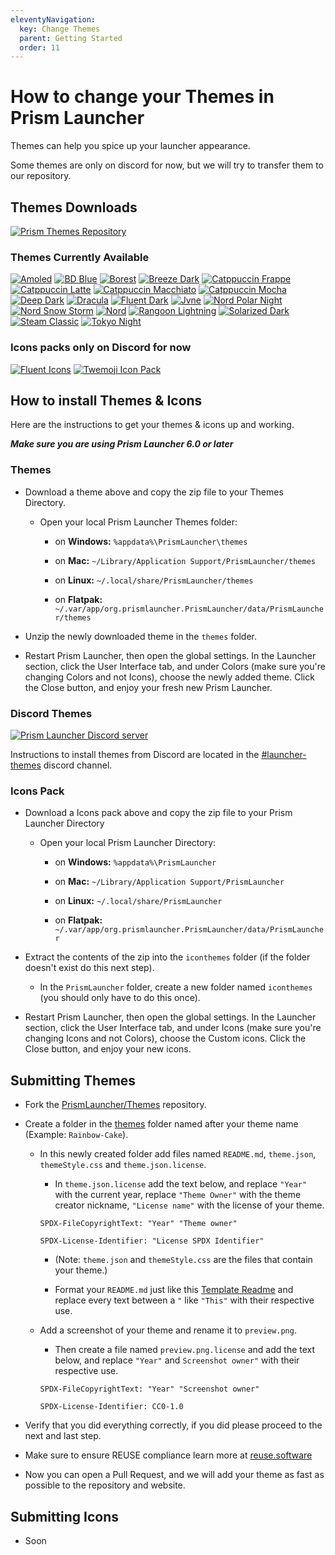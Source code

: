 ```yaml
---
eleventyNavigation:
  key: Change Themes
  parent: Getting Started
  order: 11
---
```


# How to change your Themes in Prism Launcher

Themes can help you spice up your launcher appearance.

Some themes are only on discord for now, but we will try to transfer them to our repository.

## Themes Downloads

[![Prism Themes Repository](https://img.shields.io/badge/Prism--Themes--Repository-FDFDFC?style=for-the-badge&logo=github&logoColor=333333)](https://github.com/PrismLauncher/Themes)

### Themes Currently Available

[![Amoled](https://img.shields.io/badge/Amoled-000000?style=for-the-badge&logo=github&logoColor=white)](https://github.com/PrismLauncher/Themes/releases/latest/download/Amoled.zip)
[![BD Blue](https://img.shields.io/badge/BD--Blue-4989E6?style=for-the-badge&logo=github&logoColor=white)](https://github.com/PrismLauncher/Themes/releases/latest/download/BD-Blue.zip)
[![Borest](https://img.shields.io/badge/Borest-1E1E2E?style=for-the-badge&logo=github&logoColor=white)](https://github.com/PrismLauncher/Themes/releases/latest/download/Borest.zip)
[![Breeze Dark](https://img.shields.io/badge/Breeze--Dark-blue?style=for-the-badge&logo=github&logoColor=white)](https://github.com/PrismLauncher/Themes/releases/latest/download/Breeze-Dark.zip)
[![Catppuccin Frappe](https://img.shields.io/badge/Catppuccin--Frappe-EF9F76?style=for-the-badge&logo=github&logoColor=333333)](https://github.com/PrismLauncher/Themes/releases/latest/download/Catppuccin-Frappe.zip)
[![Catppuccin Latte](https://img.shields.io/badge/Catppuccin--Latte-DC8A78?style=for-the-badge&logo=github&logoColor=white)](https://github.com/PrismLauncher/Themes/releases/latest/download/Catppuccin-Latte.zip)
[![Catppuccin Macchiato](https://img.shields.io/badge/Catppuccin--Macchiato-A6DA95?style=for-the-badge&logo=github&logoColor=333333)](https://github.com/PrismLauncher/Themes/releases/latest/download/Catppuccin-Macchiato.zip)
[![Catppuccin Mocha](https://img.shields.io/badge/Catppuccin--Mocha-DDB6F2?style=for-the-badge&logo=github&logoColor=333333)](https://github.com/PrismLauncher/Themes/releases/latest/download/Catppuccin-Mocha.zip)
[![Deep Dark](https://img.shields.io/badge/Deep--Dark-141414?style=for-the-badge&logo=github&logoColor=white)](https://github.com/PrismLauncher/Themes/releases/latest/download/Deep-Dark.zip)
[![Dracula](https://img.shields.io/badge/Dracula-BD93F9?style=for-the-badge&logo=github&logoColor=white)](https://github.com/PrismLauncher/Themes/releases/latest/download/Dracula.zip)
[![Fluent Dark](https://img.shields.io/badge/Fluent--Dark-60CDFF?style=for-the-badge&logo=github&logoColor=333333)](https://github.com/PrismLauncher/Themes/releases/latest/download/Fluent-Dark.zip)
[![Jvne](https://img.shields.io/badge/Jvne-7455FE?style=for-the-badge&logo=github&logoColor=white)](https://github.com/PrismLauncher/Themes/releases/latest/download/Jvne.zip)
[![Nord Polar Night](https://img.shields.io/badge/Nord--Polar--Night-4C566A?style=for-the-badge&logo=github&logoColor=white)](https://github.com/PrismLauncher/Themes/releases/latest/download/Nord-Polar-Night.zip)
[![Nord Snow Storm](https://img.shields.io/badge/Nord--Snow--Storm-E5E9F0?style=for-the-badge&logo=github&logoColor=333333)](https://github.com/PrismLauncher/Themes/releases/latest/download/Nord-Snow-Storm.zip)
[![Nord](https://img.shields.io/badge/Nord-88C0D0?style=for-the-badge&logo=github&logoColor=white)](https://github.com/PrismLauncher/Themes/releases/latest/download/Nord.zip)
[![Rangoon Lightning](https://img.shields.io/badge/Rangoon--Lightning-FFBF22?style=for-the-badge&logo=github&logoColor=333333)](https://github.com/PrismLauncher/Themes/releases/latest/download/Rangoon-Lightning.zip)
[![Solarized Dark](https://img.shields.io/badge/Solarized--Dark-073642?style=for-the-badge&logo=github&logoColor=white)](https://github.com/PrismLauncher/Themes/releases/latest/download/Solarized-Dark.zip)
[![Steam Classic](https://img.shields.io/badge/Steam--Classic-4C5844?style=for-the-badge&logo=github&logoColor=white)](https://github.com/PrismLauncher/Themes/releases/latest/download/Steam-Classic.zip)
[![Tokyo Night](https://img.shields.io/badge/Tokyo--Night-C0CAF5?style=for-the-badge&logo=github&logoColor=333333)](https://github.com/PrismLauncher/Themes/releases/latest/download/Tokyo-Night.zip)

### Icons packs only on Discord for now

[![Fluent Icons](https://img.shields.io/badge/Fluent--Icons-60CDFF?style=for-the-badge&logo=discord&logoColor=333333)](https://discord.com/channels/1031648380885147709/1033100137121194014)
[![Twemoji Icon Pack](https://img.shields.io/badge/Twemoji--Icons-1d9bf0?style=for-the-badge&logo=discord&logoColor=white)](https://discord.com/channels/1031648380885147709/1033564896807362641)

## How to install Themes & Icons

Here are the instructions to get your themes & icons up and working.

***Make sure you are using Prism Launcher 6.0 or later***

### Themes

- Download a theme above and copy the zip file to your Themes Directory.

  - Open your local Prism Launcher Themes folder:

    - on **Windows:** `%appdata%\PrismLauncher\themes`

    - on **Mac:** `~/Library/Application Support/PrismLauncher/themes`

    - on **Linux:** `~/.local/share/PrismLauncher/themes`

    - on **Flatpak:** `~/.var/app/org.prismlauncher.PrismLauncher/data/PrismLauncher/themes`

- Unzip the newly downloaded theme in the `themes` folder.

- Restart Prism Launcher, then open the global settings. In the Launcher section, click the User Interface tab, and under Colors (make sure you're changing Colors and not Icons), choose the newly added theme. Click the Close button, and enjoy your fresh new Prism Launcher.

### Discord Themes

[![Prism Launcher Discord server](https://discordapp.com/api/guilds/1031648380885147709/widget.png?style=banner2)](https://discord.gg/prism-community-1031648380885147709)

Instructions to install themes from Discord are located in the [#launcher-themes](https://discord.com/channels/1031648380885147709/1032673754955923598/1032673754955923598) discord channel.

### Icons Pack

- Download a Icons pack above and copy the zip file to your Prism Launcher Directory

  - Open your local Prism Launcher Directory:

    - on **Windows:** `%appdata%\PrismLauncher`

    - on **Mac:** `~/Library/Application Support/PrismLauncher`

    - on **Linux:** `~/.local/share/PrismLauncher`

    - on **Flatpak:** `~/.var/app/org.prismlauncher.PrismLauncher/data/PrismLauncher`

- Extract the contents of the zip into the `iconthemes` folder (if the folder doesn't exist do this next step).

  - In the `PrismLauncher` folder, create a new folder named `iconthemes` (you should only have to do this once).

- Restart Prism Launcher, then open the global settings. In the Launcher section, click the User Interface tab, and under Icons (make sure you're changing Icons and not Colors), choose the Custom icons. Click the Close button, and enjoy your new icons.

## Submitting Themes

- Fork the [PrismLauncher/Themes](https://github.com/PrismLauncher/Themes) repository.

- Create a folder in the [themes](https://github.com/PrismLauncher/Themes/tree/main/themes) folder named after your theme name (Example: `Rainbow-Cake`).

  - In this newly created folder add files named `README.md`, `theme.json`, `themeStyle.css` and `theme.json.license`.

    - In `theme.json.license` add the text below, and replace `"Year"` with the current year, replace `"Theme Owner"` with the theme creator nickname, `"License name"` with the license of your theme.

     ```text
     SPDX-FileCopyrightText: "Year" "Theme owner"

     SPDX-License-Identifier: "License SPDX Identifier"
     ```

    - (Note: `theme.json` and `themeStyle.css` are the files that contain your theme.)

    - Format your `README.md` just like this [Template Readme](https://github.com/PrismLauncher/Themes/blob/main/README-Template.md) and replace every text between a `"` like `"This"` with their respective use.

  - Add a screenshot of your theme and rename it to `preview.png`.

    - Then create a file named `preview.png.license` and add the text below, and replace `"Year"` and `Screenshot owner"` with their respective use.

     ```text
     SPDX-FileCopyrightText: "Year" "Screenshot owner"

     SPDX-License-Identifier: CC0-1.0
     ```

- Verify that you did everything correctly, if you did please proceed to the next and last step.

- Make sure to ensure REUSE compliance learn more at [reuse.software](https://reuse.software)

- Now you can open a Pull Request, and we will add your theme as fast as possible to the repository and website.

## Submitting Icons

- Soon
